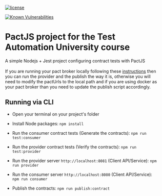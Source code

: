 

[![license](https://img.shields.io/badge/license-MIT-green.svg)](https://github.com/rafaelaazevedo/tau-pact-nodejs-course/blob/master/LICENSE)

[![Known Vulnerabilities](https://snyk.io/test/github/rafaelaazevedo/tau-pact-nodejs-course/badge.svg?targetFile=package.json)](https://snyk.io/test/github/rafaelaazevedo/tau-pact-nodejs-course?targetFile=package.json)

# PactJS project for the Test Automation University course

A simple Nodejs + Jest project configuring contract tests with PactJS
<br>
<br>
If you are running your pact broker locally following these [instructions](https://github.com/pact-foundation/pact_broker#to-have-a-play-around-on-your-local-machine) then you can run the provider and the publish the way it is, otherwise you will need to modify the pactUrls to the local path and if you are using docker as your pact broker than you need to update the publish script accordingly.

## Running via CLI

- Open your terminal on your project's folder

- Install Node packages:
`npm install`

- Run the consumer contract tests (Generate the contracts):
`npm run test:consumer`

- Run the provider contract tests (Verify the contracts):
`npm run test:provider`

- Run the provider server  `http://localhost:8081`  (Client API/Service):
`npm run provider`

- Run the consumer server `http://localhost:8080` (Client API/Service):
`npm run consumer`

- Publish the contracts:
`npm run publish:contract`

